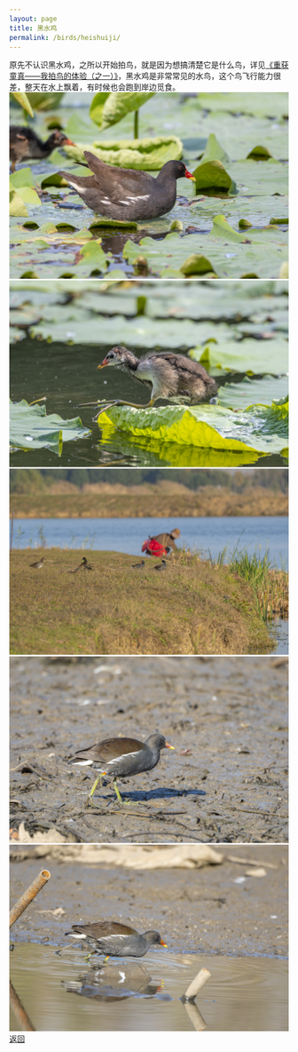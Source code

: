 ```yaml
---
layout: page
title: 黑水鸡
permalink: /birds/heishuiji/
---
```

原先不认识黑水鸡，之所以开始拍鸟，就是因为想搞清楚它是什么鸟，详见<a href="https://www.yushuxinli.com/2668.html" target="_blank">《重获童真——我拍鸟的体验（之一）》</a>，黑水鸡是非常常见的水鸟，这个鸟飞行能力很差，整天在水上飘着，有时候也会跑到岸边觅食。
![](../picture/黑水鸡/DSC_6099.jpg)
![](../picture/黑水鸡/DSC_6088.jpg)
![](../picture/黑水鸡/DSC_0150.jpg)
![](../picture/黑水鸡/DSC_0778.jpg)
![](../picture/黑水鸡/DSC_0796.jpg)
[返回](../../)

